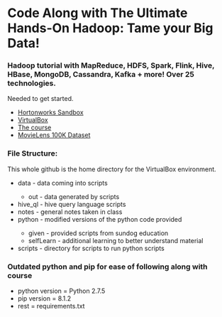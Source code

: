 <body>
  <div>
    <h1>Code Along with The Ultimate Hands-On Hadoop: Tame your Big Data!</h1>
    <h3>Hadoop tutorial with MapReduce, HDFS, Spark, Flink, Hive, HBase, MongoDB, Cassandra, Kafka + more! Over 25 technologies.</h3>
  </div>
  <div>
    <p>Needed to get started.</p>
    <ul>
      <li>
        <a href="https://www.cloudera.com/downloads/hortonworks-sandbox.html">Hortonworks Sandbox</a>
      </li>
      <li>
        <a href="https://www.virtualbox.org/">VirtualBox</a>
      </li>
      <li>
        <a href="https://www.udemy.com/course/the-ultimate-hands-on-hadoop-tame-your-big-data/?src=sac&kw=ultimate+hands-on">The course</a>
      </li>
      <li>
        <a href="https://grouplens.org/datasets/movielens/100k/">MovieLens 100K Dataset</a>
      </li>
    </ul>
  </div>
  <div>
    <h3>File Structure:</h3>
    <p>This whole github is the home directory for the VirtualBox environment.</p>
    <ul>
      <li>data - data coming into scripts</li>
      <ul>
          <li>out - data generated by scripts</li>
      </ul>
      <li>hive_ql - hive query language scripts</li>
      <li>notes - general notes taken in class</li>
      <li>python - modified versions of the python code provided</li>
      <ul>
        <li>given - provided scripts from sundog education</li>
        <li>selfLearn - additional learning to better understand material</li>
      </ul>
      <li>scripts - directory for scripts to run python scripts</li>
    </ul>
  </div>
  <div>
    <h3>Outdated python and pip for ease of following along with course</h3>
    <ul>
      <li>python version = Python 2.7.5</li>
      <li>pip version = 8.1.2</li>
      <li>rest = requirements.txt</li>
    </ul>
  </div>
</body>
